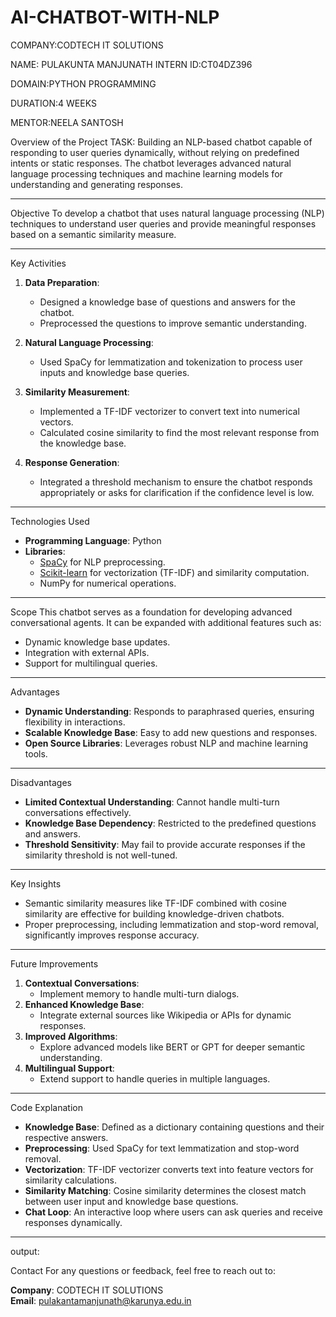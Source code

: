 # AI-CHATBOT-WITH-NLP
COMPANY:CODTECH IT SOLUTIONS

NAME: PULAKUNTA MANJUNATH
INTERN ID:CT04DZ396

DOMAIN:PYTHON PROGRAMMING

DURATION:4 WEEKS

MENTOR:NEELA SANTOSH

Overview of the Project TASK: Building an NLP-based chatbot capable of responding to user queries dynamically, without relying on predefined intents or static responses. The chatbot leverages advanced natural language processing techniques and machine learning models for understanding and generating responses.

---

 Objective
To develop a chatbot that uses natural language processing (NLP) techniques to understand user queries and provide meaningful responses based on a semantic similarity measure.

---

 Key Activities
1. **Data Preparation**:
   - Designed a knowledge base of questions and answers for the chatbot.
   - Preprocessed the questions to improve semantic understanding.

2. **Natural Language Processing**:
   - Used SpaCy for lemmatization and tokenization to process user inputs and knowledge base queries.

3. **Similarity Measurement**:
   - Implemented a TF-IDF vectorizer to convert text into numerical vectors.
   - Calculated cosine similarity to find the most relevant response from the knowledge base.

4. **Response Generation**:
   - Integrated a threshold mechanism to ensure the chatbot responds appropriately or asks for clarification if the confidence level is low.

---

 Technologies Used
- **Programming Language**: Python  
- **Libraries**:  
  - [SpaCy](https://spacy.io/) for NLP preprocessing.  
  - [Scikit-learn](https://scikit-learn.org/) for vectorization (TF-IDF) and similarity computation.  
  - NumPy for numerical operations.

---

 Scope
This chatbot serves as a foundation for developing advanced conversational agents. It can be expanded with additional features such as:
- Dynamic knowledge base updates.
- Integration with external APIs.
- Support for multilingual queries.

---

 Advantages
- **Dynamic Understanding**: Responds to paraphrased queries, ensuring flexibility in interactions.  
- **Scalable Knowledge Base**: Easy to add new questions and responses.  
- **Open Source Libraries**: Leverages robust NLP and machine learning tools.

---

 Disadvantages
- **Limited Contextual Understanding**: Cannot handle multi-turn conversations effectively.  
- **Knowledge Base Dependency**: Restricted to the predefined questions and answers.  
- **Threshold Sensitivity**: May fail to provide accurate responses if the similarity threshold is not well-tuned.

---

 Key Insights
- Semantic similarity measures like TF-IDF combined with cosine similarity are effective for building knowledge-driven chatbots.  
- Proper preprocessing, including lemmatization and stop-word removal, significantly improves response accuracy.

---

 Future Improvements
1. **Contextual Conversations**:
   - Implement memory to handle multi-turn dialogs.
2. **Enhanced Knowledge Base**:
   - Integrate external sources like Wikipedia or APIs for dynamic responses.
3. **Improved Algorithms**:
   - Explore advanced models like BERT or GPT for deeper semantic understanding.
4. **Multilingual Support**:
   - Extend support to handle queries in multiple languages.

---

 Code Explanation
- **Knowledge Base**: Defined as a dictionary containing questions and their respective answers.
- **Preprocessing**: Used SpaCy for text lemmatization and stop-word removal.
- **Vectorization**: TF-IDF vectorizer converts text into feature vectors for similarity calculations.
- **Similarity Matching**: Cosine similarity determines the closest match between user input and knowledge base questions.
- **Chat Loop**: An interactive loop where users can ask queries and receive responses dynamically.

---
output:
 

 Contact
For any questions or feedback, feel free to reach out to:

 
**Company**: CODTECH IT SOLUTIONS  
**Email**: pulakantamanjunath@karunya.edu.in
